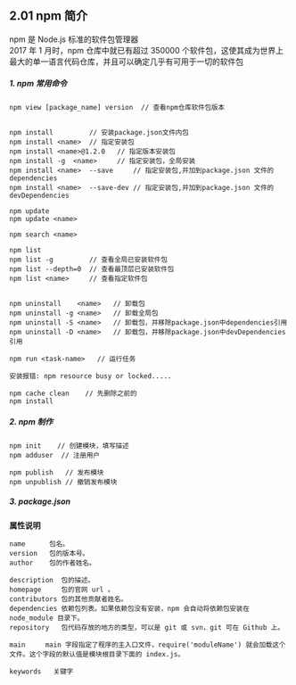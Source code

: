 ## 2.01 npm 简介

npm 是 Node.js 标准的软件包管理器              
2017 年 1 月时，npm 仓库中就已有超过 350000 个软件包，这使其成为世界上最大的单一语言代码仓库，并且可以确定几乎有可用于一切的软件包            

##### 1. npm 常用命令
```
npm view [package_name] version  // 查看npm仓库软件包版本


npm install         // 安装package.json文件内包
npm install <name>  // 指定安装包
npm install <name>@1.2.0   // 指定版本安装包
npm install -g  <name>     // 指定安装包，全局安装
npm install <name>  --save     // 指定安装包,并加到package.json 文件的 dependencies
npm install <name>  --save-dev // 指定安装包,并加到package.json 文件的 devDependencies

npm update
npm update <name>

npm search <name>

npm list    
npm list -g         // 查看全局已安装软件包
npm list --depth=0  // 查看最顶层已安装软件包
npm list <name>     // 查看指定软件包


npm uninstall    <name>   // 卸载包
npm uninstall -g <name>   // 卸载全局包
npm uninstall -S <name>   // 卸载包，并移除package.json中dependencies引用
npm uninstall -D <name>   // 卸载包，并移除package.json中devDependencies引用

npm run <task-name>   // 运行任务
```

```
安装报错: npm resource busy or locked.....
 
npm cache clean    // 先删除之前的
npm install
```

##### 2. npm 制作
```
npm init    // 创建模块，填写描述
npm adduser  // 注册用户

npm publish   // 发布模块
npm unpublish // 撤销发布模块

```


##### 3. package.json
**属性说明**
```
name      包名。
version   包的版本号。
author    包的作者姓名。

description  包的描述。
homepage     包的官网 url 。
contributors 包的其他贡献者姓名。
dependencies 依赖包列表。如果依赖包没有安装，npm 会自动将依赖包安装在 node_module 目录下。
repository   包代码存放的地方的类型，可以是 git 或 svn，git 可在 Github 上。

main     main 字段指定了程序的主入口文件，require('moduleName') 就会加载这个文件。这个字段的默认值是模块根目录下面的 index.js。

keywords   关键字
```